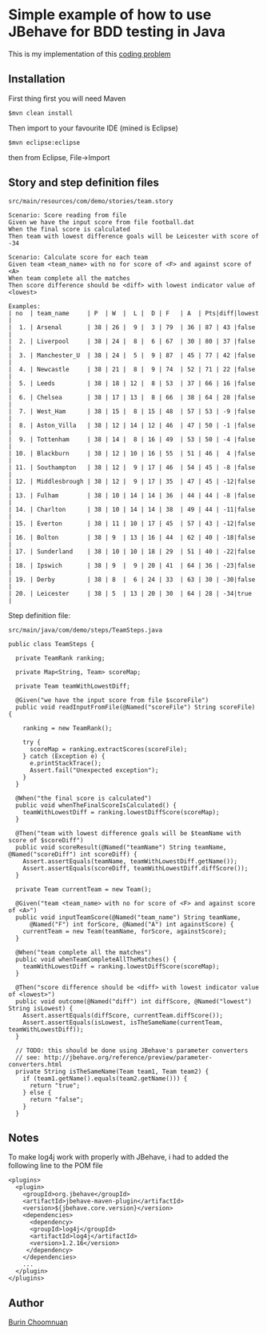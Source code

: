 # Simple example of how to use JBehave for BDD testing in Java
This is my implementation of this [coding problem](http://goo.gl/RNnBb)

## Installation

First thing first you will need Maven

```
$mvn clean install
```

Then import to your favourite IDE (mined is Eclipse)

```
$mvn eclipse:eclipse 
```

then from Eclipse, File->Import 

## Story and step definition files

```
src/main/resources/com/demo/stories/team.story
```

    Scenario: Score reading from file
    Given we have the input score from file football.dat
    When the final score is calculated
    Then team with lowest difference goals will be Leicester with score of -34

    Scenario: Calculate score for each team
    Given team <team_name> with no for score of <F> and against score of <A>
    When team complete all the matches
    Then score difference should be <diff> with lowest indicator value of <lowest>

    Examples:
    | no  | team_name     | P  | W  |  L |  D | F   | A  | Pts|diff|lowest  |
    |  1. | Arsenal       | 38 | 26 |  9 |  3 | 79  | 36 | 87 | 43 |false   |
    |  2. | Liverpool     | 38 | 24 |  8 |  6 | 67  | 30 | 80 | 37 |false   |
    |  3. | Manchester_U  | 38 | 24 |  5 |  9 | 87  | 45 | 77 | 42 |false   |
    |  4. | Newcastle     | 38 | 21 |  8 |  9 | 74  | 52 | 71 | 22 |false   |
    |  5. | Leeds         | 38 | 18 | 12 |  8 | 53  | 37 | 66 | 16 |false   |
    |  6. | Chelsea       | 38 | 17 | 13 |  8 | 66  | 38 | 64 | 28 |false   |
    |  7. | West_Ham      | 38 | 15 |  8 | 15 | 48  | 57 | 53 | -9 |false   |
    |  8. | Aston_Villa   | 38 | 12 | 14 | 12 | 46  | 47 | 50 | -1 |false   |
    |  9. | Tottenham     | 38 | 14 |  8 | 16 | 49  | 53 | 50 | -4 |false   |
    | 10. | Blackburn     | 38 | 12 | 10 | 16 | 55  | 51 | 46 |  4 |false   |
    | 11. | Southampton   | 38 | 12 |  9 | 17 | 46  | 54 | 45 | -8 |false   |
    | 12. | Middlesbrough | 38 | 12 |  9 | 17 | 35  | 47 | 45 | -12|false   |
    | 13. | Fulham        | 38 | 10 | 14 | 14 | 36  | 44 | 44 | -8 |false   |
    | 14. | Charlton      | 38 | 10 | 14 | 14 | 38  | 49 | 44 | -11|false   |
    | 15. | Everton       | 38 | 11 | 10 | 17 | 45  | 57 | 43 | -12|false   |
    | 16. | Bolton        | 38 | 9  | 13 | 16 | 44  | 62 | 40 | -18|false   |
    | 17. | Sunderland    | 38 | 10 | 10 | 18 | 29  | 51 | 40 | -22|false   |
    | 18. | Ipswich       | 38 | 9  |  9 | 20 | 41  | 64 | 36 | -23|false   |
    | 19. | Derby         | 38 | 8  |  6 | 24 | 33  | 63 | 30 | -30|false   |
    | 20. | Leicester     | 38 | 5  | 13 | 20 | 30  | 64 | 28 | -34|true    |

Step definition file:

```
src/main/java/com/demo/steps/TeamSteps.java
```

    public class TeamSteps {

      private TeamRank ranking;

      private Map<String, Team> scoreMap;

      private Team teamWithLowestDiff;

      @Given("we have the input score from file $scoreFile")
      public void readInputFromFile(@Named("scoreFile") String scoreFile) {

        ranking = new TeamRank();

        try {
          scoreMap = ranking.extractScores(scoreFile);
        } catch (Exception e) {
          e.printStackTrace();
          Assert.fail("Unexpected exception");
        }
      }

      @When("the final score is calculated")
      public void whenTheFinalScoreIsCalculated() {
        teamWithLowestDiff = ranking.lowestDiffScore(scoreMap);
      }

      @Then("team with lowest difference goals will be $teamName with score of $scoreDiff")
      public void scoreResult(@Named("teamName") String teamName, @Named("scoreDiff") int scoreDiff) {
        Assert.assertEquals(teamName, teamWithLowestDiff.getName());
        Assert.assertEquals(scoreDiff, teamWithLowestDiff.diffScore());
      }

      private Team currentTeam = new Team();

      @Given("team <team_name> with no for score of <F> and against score of <A>")
      public void inputTeamScore(@Named("team_name") String teamName,
          @Named("F") int forScore, @Named("A") int againstScore) {
        currentTeam = new Team(teamName, forScore, againstScore);
      }

      @When("team complete all the matches")
      public void whenTeamCompleteAllTheMatches() {
        teamWithLowestDiff = ranking.lowestDiffScore(scoreMap);
      }

      @Then("score difference should be <diff> with lowest indicator value of <lowest>")
      public void outcome(@Named("diff") int diffScore, @Named("lowest") String isLowest) {
        Assert.assertEquals(diffScore, currentTeam.diffScore());
        Assert.assertEquals(isLowest, isTheSameName(currentTeam, teamWithLowestDiff));
      }

      // TODO: this should be done using JBehave's parameter converters
      // see: http://jbehave.org/reference/preview/parameter-converters.html
      private String isTheSameName(Team team1, Team team2) {
        if (team1.getName().equals(team2.getName())) {
          return "true";
        } else {
          return "false";
        }
      }

## Notes

To make log4j work with properly with JBehave, 
i had to added the following line to the POM file

    <plugins>
      <plugin>
        <groupId>org.jbehave</groupId>
        <artifactId>jbehave-maven-plugin</artifactId>
        <version>${jbehave.core.version}</version>
        <dependencies>
          <dependency>
          <groupId>log4j</groupId>
          <artifactId>log4j</artifactId>
          <version>1.2.16</version>
         </dependency>
        </dependencies>
        ...
      </plugin>
    </plugins> 

## Author

[Burin Choomnuan](https://github.com/agilecoders)